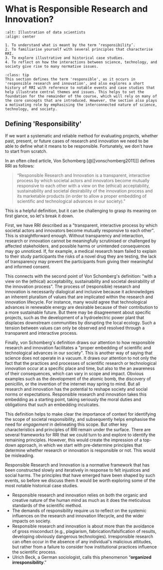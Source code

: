 # What is Responsible Research and Innovation?

```{image} ../images/illustrations/data-science.png
:alt: Illustration of data scientists
:align: center
```

```{admonition} Learning Objectives
1. To understand what is meant by the term ‘responsibility’.
2. To familiarise yourself with several principles that characterise RRI.
3. To explore illustrative and historical case studies.
4. To reflect on how the interactions between science, technology, and society give rise to many normative issues.
```

```{admonition} Summary
:class: tip
This section defines the term 'responsible', as it occurs in 'responsible research and innovation', and also explores a short history of RRI with reference to notable events and case studies that help illustrate central themes and issues. This helps to set the foundation for the remainder of the course, which will rely on many of the core concepts that are introduced. However, the section also plays a motivating role by emphasising the interconnected nature of science, technology, and society.
```

## Defining 'Responsibility'

If we want a systematic and reliable method for evaluating projects, whether past, present, or future cases of research and innovation we need to be able to define what it means to be responsible. Fortunately, we don't have to start from scratch.

In an often cited article, Von Schomberg [@[[vonschomberg2011]]] defines RRI as follows:

> “Responsible Research and Innovation is a transparent, interactive process by which societal actors and innovators become mutually responsive to each other with a view on the (ethical) acceptability, sustainability and societal desirability of the innovation process and its marketable products (in order to allow a proper embedding of scientific and technological advances in our society).”

This is a helpful definition, but it can be challenging to grasp its meaning on first glance, so let's break it down.

First, we have RRI described as a "transparent, interactive process by which societal actors and innovators become mutually responsive to each other". This is straightforward enough. Without transparency and interaction, research or innovation cannot be meaningfully scrutinised or challenged by affected stakeholders, and possible harms or unintended consequences may go unnoticed. If, for example, a medical research team failed to explain to their study participants the risks of a novel drug they are testing, the lack of transparency may prevent the participants from giving their meaningful and informed consent.

This connects with the second point of Von Schomberg's definition: "with a view on the (ethical) acceptability, sustainability and societal desirability of the innovation process". The process of (responsible) research and innovation is necessarily dialogical and inclusive because it acknowledges an inherent pluralism of values that are implicated within the research and innovation lifecycle. For instance, many would agree that technological advances in renewable energy are desirable because of their contribution to a more sustainable future. But there may be disagreement about specific projects, such as the development of a hydroelectric power plant that displaces downstream communities by disrupting the local ecology. Such a tension between values can only be observed and resolved through a transparent and interactive process.

Finally, von Schomberg's definition draws our attention to how responsible research and innovation facilitates a "proper embedding of scientific and technological advances in our society". This is another way of saying that science does not operate in a vacuum. It draws our attention to not only the fact that the practices and processes of scientific research or technological innovation occur at a specific place and time, but also to the an awareness of their consequences, which can vary in scope and impact. Obvious examples such as the development of the atomic bomb, the discovery of penicillin, or the invention of the internet may spring to mind. But all research and innovation has the potential to reshape society and social norms  or expectations. Responsible research and innovation takes this embedding as a starting point, taking seriously the moral duties and obligations that such an embedding inculcates.

This definition helps to make clear the importance of context for identifying the scope of societal responsibility, and subsequently helps emphasise the need for *engagement* in delineating this scope. But other key characteristics and principles of RRI remain under the surface. There are several frameworks for RRI that we could turn to and explore to identify the remaining principles. However, this would create the impression of a top-down approach, in which we start with pre-determine principles that determine whether research or innovation is responsible or not. This would be misleading.

Responsible Research and Innovation is a normative framework that has been constructed slowly and iteratively in response to felt injustices and social harms. The principles that have emerged have been shaped by such events, so before we discuss them it would be worth exploring some of the most notable historical case studies.

- Responsible research and innovation relies on both the organic and creative nature of the human mind as much as it does the meticulous standards of the scientific method.
- The demands of responsibility require us to reflect on the systemic influences on the research and innovation lifecycle, and the wider impacts on society.
- Responsible research and innovation is about more than the avoidance of gross misconduct (e.g., plagiarism, fabrication/falsification of results, developing obviously dangerous technologies). Irresponsible research can often occur in the absence of any individual's malicious attitudes, but rather from a failure to consider how institutional practices influence the scientific process.
- Ulrich Beck, a German sociologist, calls this phenomenon “**organized irresponsibility**.”

<!-- ## A Short History of RRI

### Case Study 1: Tuskegee Syphilis Experiment

### Case Study 2: Human Genome Project

### Case Study 3: Cambridge Analytica

#### Activity 1: Exploring Case Studies
- Can you think of any other famous cases of (ir)responsible research or innovation?
- What about cases of responsible research and innovation?
- What features of either the project or the output of the project helped to determine whether it was an example of responsible versus irresponsible research or innovation?

## Science , Technology, and Society
- The value of stakeholder engagement
	- Social value of ensuring that research and innovation are responsive to and supportive of social goals
	- Ethical value of mitigating bias or risk of harm that arises from limited perspectives
	- Instrumental value for effective research and innovation

### Activity 2: Ethical Reflection and Deliberation
- Can you identify an ethical challenge or question in your life or research?
- Which actors and subjects are involved?
- What are the priorities and values of these different actors and subjects?
- Are there any tensions that arise between them? -->
